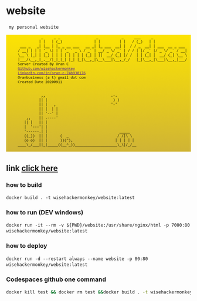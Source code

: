 # website
```
 my personal website
```

![](./screen_v1.png)
## link [click here](orancollins.com)

### how to build 
```
docker build . -t wisehackermonkey/website:latest
```


### how to run  (DEV windows)
```
docker run -it --rm -v ${PWD}/website:/usr/share/nginx/html -p 7000:80 wisehackermonkey/website:latest
```


### how to deploy
```
docker run -d --restart always --name website -p 80:80 wisehackermonkey/website:latest
```

### Codespaces github one command
```bash
docker kill test && docker rm test &&docker build . -t wisehackermonkey/website:latest&&docker run -d --restart always --name test -p 80:80 wisehackermonkey/website:latest
```

